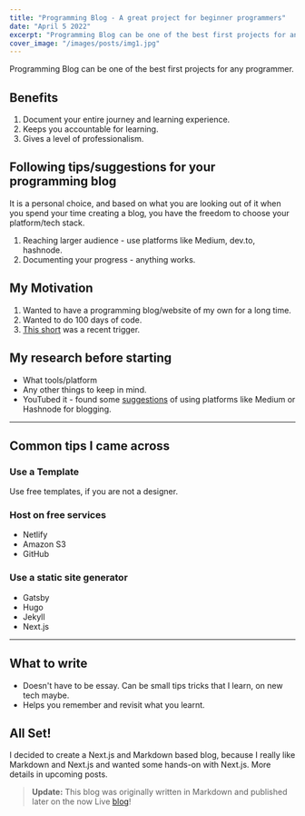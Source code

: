 ```yaml
---
title: "Programming Blog - A great project for beginner programmers"
date: "April 5 2022"
excerpt: "Programming Blog can be one of the best first projects for any programmer. Find out how."
cover_image: "/images/posts/img1.jpg"
---
```


Programming Blog can be one of the best first projects for any programmer.

## Benefits

1. Document your entire journey and learning experience.
2. Keeps you accountable for learning.
3. Gives a level of professionalism.

## Following tips/suggestions for your programming blog

It is a personal choice, and based on what you are looking out of it when you spend your time creating a blog, you have the freedom to choose your platform/tech stack.

1. Reaching larger audience - use platforms like Medium, dev.to, hashnode.
2. Documenting your progress - anything works.

## My Motivation

1. Wanted to have a programming blog/website of my own for a long time.
2. Wanted to do 100 days of code.
3. [This short](https://youtube.com/shorts/Jm5s6N0R0pM?feature=share) was a recent trigger.

## My research before starting

- What tools/platform
- Any other things to keep in mind.
- YouTubed it - found some [suggestions](https://www.youtube.com/watch?v=fxLFjOa-9UY) of using platforms like Medium or Hashnode for blogging.

---

## Common tips I came across

### Use a Template

Use free templates, if you are not a designer.

### Host on free services

- Netlify
- Amazon S3
- GitHub

### Use a static site generator

- Gatsby
- Hugo
- Jekyll
- Next.js

---

## What to write

- Doesn't have to be essay. Can be small tips tricks that I learn, on new tech maybe.
- Helps you remember and revisit what you learnt.

## All Set!

I decided to create a Next.js and Markdown based blog, because I really like Markdown and Next.js and wanted some hands-on with Next.js. More details in upcoming posts.

> **Update:** This blog was originally written in Markdown and published later on the now Live [blog](https://anant.vercel.app/)!
